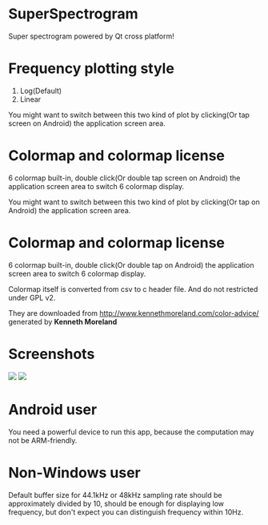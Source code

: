# SuperSpectrogram
Super spectrogram powered by Qt cross platform!

# Frequency plotting style
1. Log(Default)
2. Linear

You might want to switch between this two kind of plot by clicking(Or tap screen on Android) the application screen area.

# Colormap and colormap license
6 colormap built-in, double click(Or double tap screen on Android) the application screen area to switch 6 colormap display.

You might want to switch between this two kind of plot by clicking(Or tap on Android) the application screen area.

# Colormap and colormap license
6 colormap built-in, double click(Or double tap on Android) the application screen area to switch 6 colormap display.

Colormap itself is converted from csv to c header file. And do not restricted under GPL v2.

They are downloaded from http://www.kennethmoreland.com/color-advice/ generated by __**Kenneth Moreland**__

# Screenshots
<a><img src="https://rawgit.com/james34602/SuperSpectrogram/master/Screenshot1.png"/></a>
<a><img src="https://rawgit.com/james34602/SuperSpectrogram/master/Screenshot2.png"/></a>

# Android user
You need a powerful device to run this app, because the computation may not be ARM-friendly.

# Non-Windows user
Default buffer size for 44.1kHz or 48kHz sampling rate should be approximately divided by 10, should be enough for displaying low frequency, but don't expect you can distinguish frequency within 10Hz.